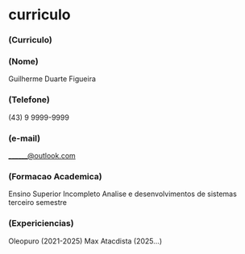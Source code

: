 # curriculo

### (Curriculo)
### (Nome)
Guilherme Duarte Figueira
### (Telefone)
(43) 9 9999-9999
### (e-mail)
______@outlook.com
### (Formacao Academica)
Ensino Superior Incompleto
Analise e desenvolvimentos de sistemas terceiro semestre
### (Expericiencias)
Oleopuro (2021-2025)
Max Atacdista (2025...)
